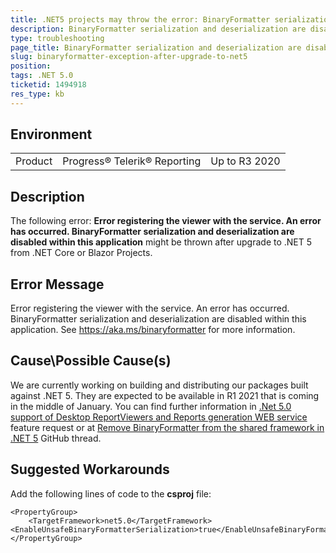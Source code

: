 ```yaml
---
title: .NET5 projects may throw the error: BinaryFormatter serialization and deserialization are disabled within this application
description: BinaryFormatter serialization and deserialization are disabled within this application after upgrade to .NET5
type: troubleshooting
page_title: BinaryFormatter serialization and deserialization are disabled within this application is thrown in .NET5
slug: binaryformatter-exception-after-upgrade-to-net5
position: 
tags: .NET 5.0
ticketid: 1494918
res_type: kb
---
```


## Environment
<table>
	<tbody>
		<tr>
			<td>Product</td>
			<td>Progress® Telerik® Reporting</td>
			<td>Up to R3 2020</td>
		</tr>
	</tbody>
</table>


## Description
The following error: **Error registering the viewer with the service.
An error has occurred.
BinaryFormatter serialization and deserialization are disabled within this application** might be thrown after upgrade to .NET 5 from .NET Core or Blazor Projects.

## Error Message
Error registering the viewer with the service.
An error has occurred.
BinaryFormatter serialization and deserialization are disabled within this application. See https://aka.ms/binaryformatter for more information.

## Cause\Possible Cause(s)
We are currently working on building and distributing our packages built against  .NET 5.
They are expected to be available in R1 2021 that is coming in the middle of January.
You can find further information in [.Net 5.0 support of Desktop ReportViewers and Reports generation WEB service](https://feedback.telerik.com/reporting/1489782-net-5-0-support-of-desktop-reportviewers-and-reports-generation-web-service)
feature request or at [Remove BinaryFormatter from the shared framework in .NET 5](https://github.com/dotnet/runtime/issues/29976) GitHub thread.


## Suggested Workarounds
Add the following lines of code to the **csproj** file:
```
<PropertyGroup>
    <TargetFramework>net5.0</TargetFramework>
<EnableUnsafeBinaryFormatterSerialization>true</EnableUnsafeBinaryFormatterSerialization>
</PropertyGroup>
```
